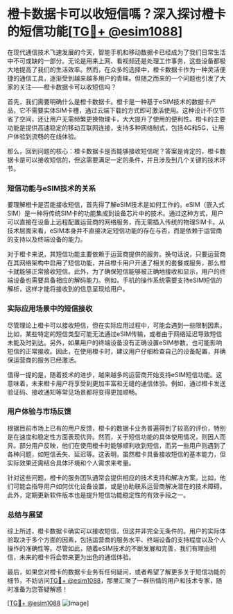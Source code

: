 # 橙卡数据卡可以收短信嗎？深入探讨橙卡的短信功能[[TG💪+ @esim1088](https://t.me/s/esim1088)]

在现代通信技术飞速发展的今天，智能手机和移动数据卡已经成为了我们日常生活中不可或缺的一部分。无论是用来上网、看视频还是处理工作事务，这些设备都极大地提高了我们的生活效率。然而，在众多的选择中，橙卡数据卡作为一种灵活便捷的通信工具，逐渐受到越来越多用户的青睐。但随之而来的一个问题也引发了大家的关注——橙卡数据卡可以收短信吗？

首先，我们需要明确什么是橙卡数据卡。橙卡是一种基于eSIM技术的数据卡产品，它不需要实体SIM卡槽，通过云端下载的方式即可激活使用。这种设计不仅节省了空间，还让用户无需频繁更换物理卡，大大提升了使用的便利性。橙卡的主要功能是提供高速稳定的移动互联网连接，支持多种网络制式，包括4G和5G，让用户体验到流畅的在线体验。

那么，回到问题的核心：橙卡数据卡是否能够接收短信呢？答案是肯定的，橙卡数据卡是可以接收短信的，但这需要满足一定的条件，并且涉及到几个关键的技术环节。

### 短信功能与eSIM技术的关系

要理解橙卡是否能接收短信，首先得了解eSIM技术是如何工作的。eSIM（嵌入式SIM）是一种将传统SIM卡的功能集成到设备芯片中的技术。通过这种方式，用户可以直接在设备上远程配置运营商的网络服务，而无需插入传统的物理SIM卡。从技术层面来看，eSIM本身并不直接决定短信功能的存在与否，而是依赖于运营商的支持以及终端设备的能力。

对于橙卡来说，其短信功能主要依赖于运营商提供的服务。换句话说，只要运营商在其网络架构中启用了短信功能，并且橙卡用户开通了相关的套餐或服务，那么橙卡就能够正常接收短信。此外，为了确保短信能够被正确地接收和显示，用户的终端设备也需要具备相应的解码能力。例如，手机的操作系统需要支持eSIM短信的解析，这样才能将接收到的信息呈现给用户。

### 实际应用场景中的短信接收

尽管理论上橙卡可以接收短信，但在实际应用过程中，可能会遇到一些限制因素。比如，某些特定的短信类型可能无法通过eSIM传输，或者由于网络延迟导致短信未能及时到达。另外，如果用户的终端设备没有正确设置eSIM参数，也可能影响短信的正常接收。因此，在使用橙卡时，建议用户仔细检查自己的设备配置，并确保运营商的服务已经激活。

值得一提的是，随着技术的进步，越来越多的运营商开始支持eSIM短信功能。这意味着，未来橙卡用户将享受到更加丰富和无缝的通信体验。例如，通过橙卡发送验证码、接收通知等常见场景都将变得更加顺畅。

### 用户体验与市场反馈

根据目前市场上已有的用户反馈，橙卡的数据卡业务普遍得到了较高的评价，特别是在速度和稳定性方面表现优异。然而，关于短信功能的具体使用情况，则因人而异。部分用户反映，他们在使用橙卡时能够顺利收到短信，而另一些用户则遇到了各种问题，如短信丢失、延迟等。这表明，虽然橙卡具备接收短信的基本能力，但实际效果还需结合具体环境和个人需求来考量。

针对这些问题，橙卡的服务团队通常会提供相应的技术支持和解决方案。比如，他们可能会指导用户如何优化设备设置，或是协助联系运营商解决潜在的技术障碍。此外，定期更新软件版本也是提升短信功能稳定性的有效手段之一。

### 总结与展望

综上所述，橙卡数据卡确实可以接收短信，但这并非完全无条件的。用户的实际体验取决于多个方面的因素，包括运营商的服务水平、终端设备的支持程度以及个人操作的准确性等。尽管如此，随着eSIM技术的不断发展和完善，我们有理由相信，未来的橙卡将会带来更为出色的通信体验。

最后，如果您对橙卡的数据卡业务有任何疑问，或者希望了解更多关于短信功能的细节，不妨访问[TG💪+ @esim1088](https://t.me/s/esim1088)，那里汇聚了一群热情的用户和技术专家，随时准备为您答疑解惑！

[[TG💪+ @esim1088](https://t.me/s/esim1088) ![Image](https://i.postimg.cc/4NQfJmqS/Snipaste-2025-05-13-00-14-12.png)]